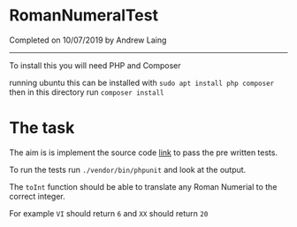# RomanNumeralTest

Completed on 10/07/2019 by Andrew Laing

- - - - - - - - - - - - - - - - - - - - - - - - - - - - - - - - - - - - - - - -
To install this you will need PHP and Composer

running ubuntu this can be installed with `sudo apt install php composer` then in this directory run `composer install`

# The task

The aim is is implement the source code [link](https://github.com/SykesCottages/RomanNumeralTest/blob/master/src/RomanNumeral.php) to pass the pre written tests.

To run the tests run `./vendor/bin/phpunit` and look at the output.

The `toInt` function should be able to translate any Roman Numerial to the correct integer.

For example `VI` should return `6` and `XX` should return `20`
